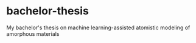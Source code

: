 # bachelor-thesis
My bachelor's thesis on machine learning-assisted atomistic modeling of amorphous materials
